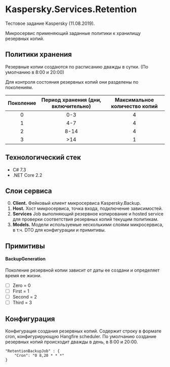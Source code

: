 # Kaspersky.Services.Retention

Тестовое задание Kaspersky (11.08.2019).

Микросервис применяющий заданные политики к хранилищу резервных копий.

## Политики хранения

Резервные копии создаются по расписанию дважды в сутки.
(По умолчанию в 8:00 и 20:00)

Для контроля состояния резервных копий они разделены по поколениям.

| Поколение | Период хранения (дни, включительно) | Максимальное количество копий |
|  :---:    | :---:                               |  :----:   |     
| 0         | 0-3                                 | 4         | 
| 1         | 4-7                                 | 4         |
| 2         | 8-14                                | 4         | 
| 3         | \>14                                | 1         | 

## Технологический стек

* C# 7.3
* .NET Core 2.2

## Слои сервиса

0. **Client.** Фейковый клиент микросервиса Kaspersky.Backup.
0. **Host.** Хост микросервиса, точка входа, подключение зависимостей.
0. **Services** Job выполняющий резервное копирование и hosted service для проверки соответствия резервных копий текущим политикам.
0. **Models.** Модели используемые несколькими слоями микросервиса, в т.ч. DTO для конфигурации и примитивы.

## Примитивы

#### BackupGeneration

Поколение резервной копии зависит от даты ее создани и определяет время ее жизни.

- [ ] Zero = 0
- [ ] First = 1
- [ ] Second = 2
- [ ] Third = 3

## Конфигурация

Конфигурация создания резервных копий. Содержит строку в формате cron, конфигурирующую Hangfire scheduler.
По умолчанию создание резервных копий происходит дважды в день, в 8:00 и 20:00.

    "RetentionBackupJob" : {
        "Cron": "0 8,20 * * *"
    }